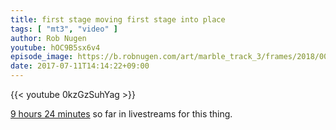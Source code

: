 ```yaml
---
title: first stage moving first stage into place
tags: [ "mt3", "video" ]
author: Rob Nugen
youtube: hOC9B5sx6v4
episode_image: https://b.robnugen.com/art/marble_track_3/frames/2018/00010_002_03_X1_0124.jpg
date: 2017-07-11T14:14:22+09:00
---
```


{{< youtube 0kzGzSuhYag >}}

[9 hours 24 minutes](http://www.grun1.com/utils/timeCalc.html?t1=34:03&t2=57:27&t3=60:14&t4=71:50&t5=31:08&t6=78:05&t7=33:27&t8=62:46&t9=40:12&t10=94:51&mode=0&fs3=1&ft2=1&f3t1=1&f4t0=1&d=:&o1=1&fps=) so far in livestreams for this thing.
